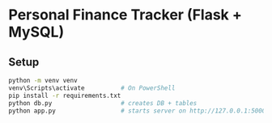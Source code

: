 # Personal Finance Tracker (Flask + MySQL)

## Setup
```bash
python -m venv venv
venv\Scripts\activate          # On PowerShell
pip install -r requirements.txt
python db.py                   # creates DB + tables
python app.py                  # starts server on http://127.0.0.1:5000
